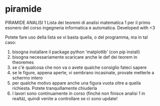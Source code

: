 # piramide
PIRAMIDE ANALISI 1
Lista dei teoremi di analisi matematica 1 per il primo esonero del corso ingegneria informatica e automatica.
Developed with <3

 Potete fare uso della lista se vi basta quella, o del programma, ma in tal caso:
 1) bisogna installare il package python 'matplotlib' (con pip install)
 2) bisogna necessariamente scaricare anche le def dei teorem in theoremes
 3) se c'è qualcosa che non va o avete qualche consiglio fateci sapere 
 4) se le figure, appena aperte, vi sembrano incasinate, provate metterle a schermo intero
 5) per qualche motivo appare anche una figura vuota oltre a quella richiesta. Potete tranquillamente         chiuderla
 6) I lavori sono continuamente in corso (finché non finisce analisi 1 in realtà), quindi venite a       controllare se ci sono update!
